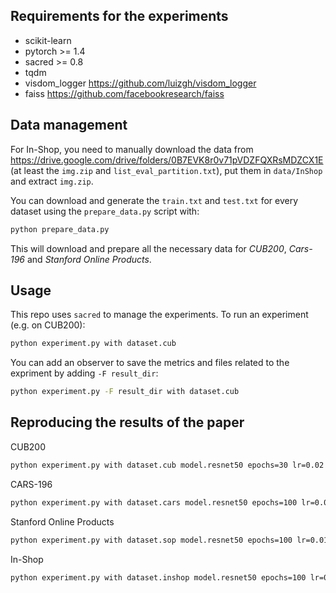 ## Requirements for the experiments

 - scikit-learn
 - pytorch >= 1.4
 - sacred >= 0.8
 - tqdm
 - visdom_logger https://github.com/luizgh/visdom_logger
 - faiss https://github.com/facebookresearch/faiss

## Data management

For In-Shop, you need to manually download the data from https://drive.google.com/drive/folders/0B7EVK8r0v71pVDZFQXRsMDZCX1E (at least the `img.zip` and `list_eval_partition.txt`), put them in `data/InShop` and extract `img.zip`.

You can download and generate the `train.txt` and `test.txt` for every dataset using the `prepare_data.py` script with:
```bash
python prepare_data.py
```
This will download and prepare all the necessary data for _CUB200_, _Cars-196_ and _Stanford Online Products_.

## Usage

This repo uses `sacred` to manage the experiments.
To run an experiment (e.g. on CUB200):

```bash
python experiment.py with dataset.cub
```

You can add an observer to save the metrics and files related to the expriment by adding `-F result_dir`:

```bash
python experiment.py -F result_dir with dataset.cub
```

## Reproducing the results of the paper

CUB200
```bash
python experiment.py with dataset.cub model.resnet50 epochs=30 lr=0.02
```

CARS-196
```bash
python experiment.py with dataset.cars model.resnet50 epochs=100 lr=0.05 model.norm_layer=batch
```

Stanford Online Products
```bash
python experiment.py with dataset.sop model.resnet50 epochs=100 lr=0.01 momentum=0.9 nesterov=True model.norm_layer=batch
```

In-Shop
```bash
python experiment.py with dataset.inshop model.resnet50 epochs=100 lr=0.01 momentum=0.9 nesterov=True model.norm_layer=batch
```
